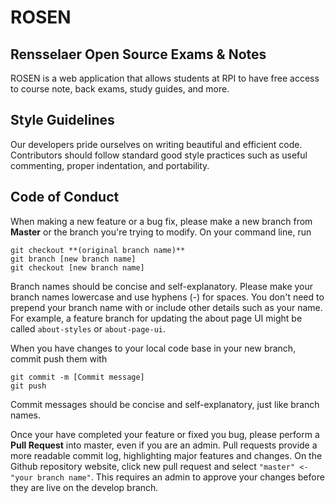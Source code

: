 # ROSEN
## Rensselaer Open Source Exams & Notes
ROSEN is a web application that allows students at RPI to have free access to course note, back exams, study guides, and more. 

## Style Guidelines
Our developers pride ourselves on writing beautiful and efficient code. Contributors should follow standard good style practices such as useful commenting, proper indentation, and portability.

## Code of Conduct
When making a new feature or a bug fix, please make a new branch from **Master** or the branch you're trying to modify. On your command line, run 

`git checkout **(original branch name)**` \
`git branch [new branch name]` \
`git checkout [new branch name]` 

Branch names should be concise and self-explanatory. Please make your branch names lowercase and use hyphens (-) for spaces. You don't need to prepend your branch name with or include other details such as your name. For example, a feature branch for updating the about page UI might be called `about-styles` or `about-page-ui`. 

When you have changes to your local code base in your new branch, commit push them with

`git commit -m [Commit message]` \
`git push` 

Commit messages should be concise and self-explanatory, just like branch names.

Once your have completed your feature or fixed you bug, please perform a **Pull Request** into master, even if you are an admin. Pull requests provide a more readable commit log, highlighting major features and changes. On the Github repository website, click new pull request and select `"master" <- "your branch name"`. This requires an admin to approve your changes before they are live on the develop branch.

